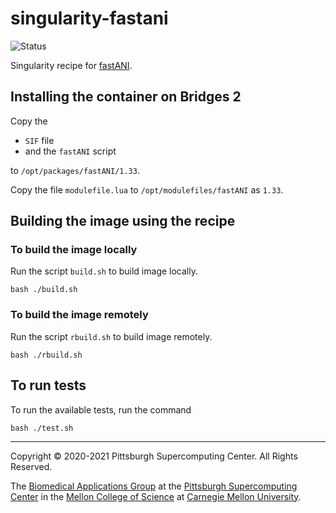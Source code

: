 # singularity-fastani
![Status](https://github.com/pscedu/singularity-fastani/actions/workflows/main.yml/badge.svg)

Singularity recipe for [fastANI](github.com/parbliss/fastani).

## Installing the container on Bridges 2
Copy the

* `SIF` file
* and the `fastANI` script

to `/opt/packages/fastANI/1.33`.

Copy the file `modulefile.lua` to `/opt/modulefiles/fastANI` as `1.33`.

## Building the image using the recipe

### To build the image locally
Run the script `build.sh` to build image locally.

```
bash ./build.sh
```

### To build the image remotely
Run the script `rbuild.sh` to build image remotely.

```
bash ./rbuild.sh
```

## To run tests
To run the available tests, run the command

```
bash ./test.sh
```

---
Copyright © 2020-2021 Pittsburgh Supercomputing Center. All Rights Reserved.

The [Biomedical Applications Group](https://www.psc.edu/biomedical-applications/) at the [Pittsburgh Supercomputing Center](http://www.psc.edu) in the [Mellon College of Science](https://www.cmu.edu/mcs/) at [Carnegie Mellon University](http://www.cmu.edu).

